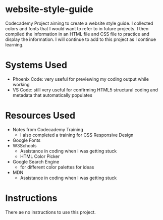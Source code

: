 # website-style-guide
Codecademy Project aiming to create a website style guide. I collected colors and fonts that I would want to refer to in future projects. I then compiled the information in an HTML file and CSS file to practice and display the information. I will continue to add to this project as I continue learning. 

# Systems Used
- Phoenix Code: very useful for previewing my coding output while working
- VS Code: still very useful for confirming HTML5 structural coding and metadata that automatically populates

# Resources Used
- Notes from Codecademy Training
    - I also completed a training for CSS Responsive Design
- Google Fonts
- W3Schools
    - Assistance in coding when I was getting stuck
    - HTML Color Picker
 - Google Search Engine
     - for different color palettes for ideas
- MDN
    - Assistance in coding when I was getting stuck
 
# Instructions
There ae no instructions to use this project.
